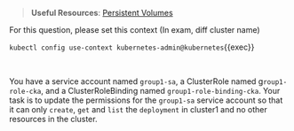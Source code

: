 
> <strong>Useful Resources</strong>: [Persistent Volumes](https://kubernetes.io/docs/concepts/storage/persistent-volumes/)

For this question, please set this context (In exam, diff cluster name)

`kubectl config use-context kubernetes-admin@kubernetes`{{exec}}

<br>


You have a service account named `group1-sa`, a ClusterRole named g`roup1-role-cka`, and a ClusterRoleBinding named `group1-role-binding-cka`. Your task is to update the permissions for the `group1-sa` service account so that it can only `create`, `get` and `list` the `deployment` in cluster1 and no other resources in the cluster.